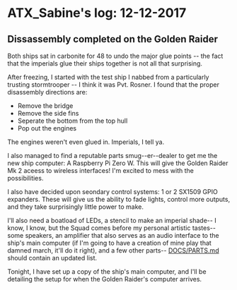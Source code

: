 # ATX_Sabine's log: 12-12-2017

## Dissassembly completed on the Golden Raider

Both ships sat in carbonite for 48 to undo the major glue points -- the fact that the imperials glue their ships together is not all that surprising.

After freezing, I started with the test ship I nabbed from a particularly trusting stormtrooper -- I think it was Pvt. Rosner. I found that the proper disassembly directions are:

* Remove the bridge
* Remove the side fins
* Seperate the bottom from the top hull
* Pop out the engines

The engines weren't even glued in. Imperials, I tell ya.

I also managed to find a reputable parts smug--er--dealer to get me the new ship computer: A Raspberry Pi Zero W. This will give the Golden Raider Mk 2 aceess to wireless interfaces! I'm excited to mess with the possibilities.

I also have decided upon seondary control systems: 1 or 2 SX1509 GPIO expanders. These will give us the ability to fade lights, control more outputs, and they take surprisingly little power to make.

I'll also need a boatload of LEDs, a stencil to make an imperial shade-- I know, I know, but the Squad comes before my personal artistic tastes-- some speakers, an amplifier that also serves as an audio interface to the ship's main computer (if I'm going to have a creation of mine play that damned march, it'll do it right), and a few other parts-- [DOCS/PARTS.md](../DOCS/PARTS.md) should contain an updated list.

Tonight, I have set up a copy of the ship's main computer, and I'll be detailing the setup for when the Golden Raider's computer arrives.